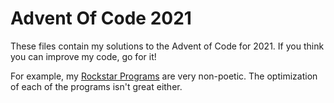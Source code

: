 # Advent Of Code 2021

These files contain my solutions to the Advent of Code for 2021.
If you think you can improve my code, go for it!

For example, my [Rockstar Programs][0] are very non-poetic.
The optimization of each of the programs isn't great either.

[0]: https://codewithrockstar.com/
